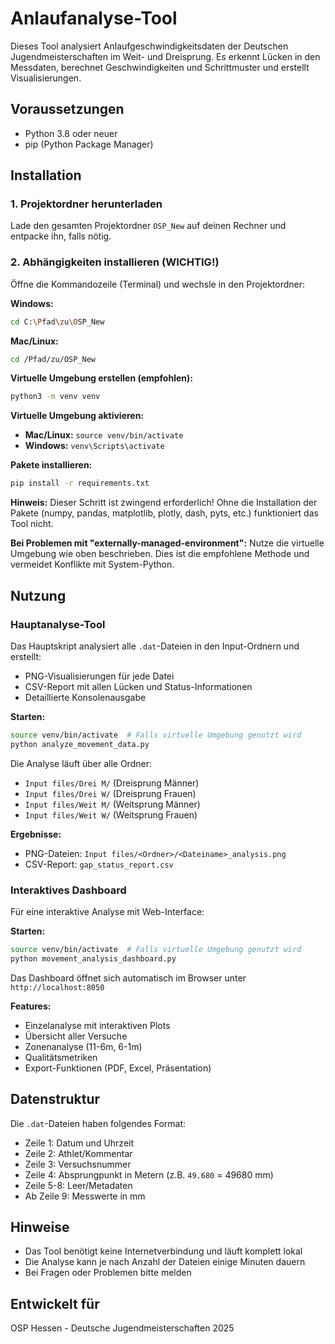 # Anlaufanalyse-Tool

Dieses Tool analysiert Anlaufgeschwindigkeitsdaten der Deutschen Jugendmeisterschaften im Weit- und Dreisprung. Es erkennt Lücken in den Messdaten, berechnet Geschwindigkeiten und Schrittmuster und erstellt Visualisierungen.

## Voraussetzungen
- Python 3.8 oder neuer
- pip (Python Package Manager)

## Installation

### 1. Projektordner herunterladen
Lade den gesamten Projektordner `OSP_New` auf deinen Rechner und entpacke ihn, falls nötig.

### 2. Abhängigkeiten installieren (WICHTIG!)
Öffne die Kommandozeile (Terminal) und wechsle in den Projektordner:

**Windows:**
```bash
cd C:\Pfad\zu\OSP_New
```

**Mac/Linux:**
```bash
cd /Pfad/zu/OSP_New
```

**Virtuelle Umgebung erstellen (empfohlen):**
```bash
python3 -m venv venv
```

**Virtuelle Umgebung aktivieren:**
- **Mac/Linux:** `source venv/bin/activate`
- **Windows:** `venv\Scripts\activate`

**Pakete installieren:**
```bash
pip install -r requirements.txt
```

**Hinweis:** Dieser Schritt ist zwingend erforderlich! Ohne die Installation der Pakete (numpy, pandas, matplotlib, plotly, dash, pyts, etc.) funktioniert das Tool nicht.

**Bei Problemen mit "externally-managed-environment":**
Nutze die virtuelle Umgebung wie oben beschrieben. Dies ist die empfohlene Methode und vermeidet Konflikte mit System-Python.

## Nutzung

### Hauptanalyse-Tool
Das Hauptskript analysiert alle `.dat`-Dateien in den Input-Ordnern und erstellt:
- PNG-Visualisierungen für jede Datei
- CSV-Report mit allen Lücken und Status-Informationen
- Detaillierte Konsolenausgabe

**Starten:**
```bash
source venv/bin/activate  # Falls virtuelle Umgebung genutzt wird
python analyze_movement_data.py
```

Die Analyse läuft über alle Ordner:
- `Input files/Drei M/` (Dreisprung Männer)
- `Input files/Drei W/` (Dreisprung Frauen)
- `Input files/Weit M/` (Weitsprung Männer)
- `Input files/Weit W/` (Weitsprung Frauen)

**Ergebnisse:**
- PNG-Dateien: `Input files/<Ordner>/<Dateiname>_analysis.png`
- CSV-Report: `gap_status_report.csv`

### Interaktives Dashboard
Für eine interaktive Analyse mit Web-Interface:

**Starten:**
```bash
source venv/bin/activate  # Falls virtuelle Umgebung genutzt wird
python movement_analysis_dashboard.py
```

Das Dashboard öffnet sich automatisch im Browser unter `http://localhost:8050`

**Features:**
- Einzelanalyse mit interaktiven Plots
- Übersicht aller Versuche
- Zonenanalyse (11-6m, 6-1m)
- Qualitätsmetriken
- Export-Funktionen (PDF, Excel, Präsentation)

## Datenstruktur

Die `.dat`-Dateien haben folgendes Format:
- Zeile 1: Datum und Uhrzeit
- Zeile 2: Athlet/Kommentar
- Zeile 3: Versuchsnummer
- Zeile 4: Absprungpunkt in Metern (z.B. `49.680` = 49680 mm)
- Zeile 5-8: Leer/Metadaten
- Ab Zeile 9: Messwerte in mm

## Hinweise
- Das Tool benötigt keine Internetverbindung und läuft komplett lokal
- Die Analyse kann je nach Anzahl der Dateien einige Minuten dauern
- Bei Fragen oder Problemen bitte melden

## Entwickelt für
OSP Hessen - Deutsche Jugendmeisterschaften 2025 
